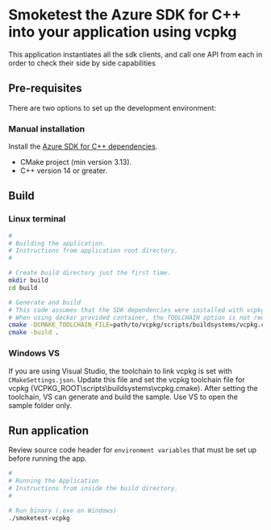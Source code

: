 # Smoketest the Azure SDK for C++ into your application using vcpkg

This application instantiates all the sdk clients, and call one API from each in order to check their side by side capabilities

## Pre-requisites

There are two options to set up the development environment:

### Manual installation

Install the [Azure SDK for C++ dependencies](https://github.com/Azure/azure-sdk-for-cpp/blob/main/CONTRIBUTING.md#third-party-dependencies).

- CMake project (min version 3.13).
- C++ version 14 or greater.

## Build

### Linux terminal

```bash
#
# Building the application.
# Instructions from application root directory.
#

# Create build directory just the first time.
mkdir build
cd build

# Generate and build
# This code assumes that the SDK dependencies were installed with vcpkg
# When using docker provided container, the TOOLCHAIN option is not required (cmake ..).
cmake -DCMAKE_TOOLCHAIN_FILE=path/to/vcpkg/scripts/buildsystems/vcpkg.cmake ..
cmake -build .
```

### Windows VS

If you are using Visual Studio, the toolchain to link vcpkg is set with `CMakeSettings.json`. Update this file and set the vcpkg toolchain file for vcpkg (VCPKG_ROOT\scripts\buildsystems\vcpkg.cmake). After setting the toolchain, VS can generate and build the sample. Use VS to open the sample folder only.

## Run application

Review source code header for `environment variables` that must be set up before running the app.

```bash
#
# Running the Application
# Instructions from inside the build directory.
#

# Run binary (.exe on Windows)
./smoketest-vcpkg
```

